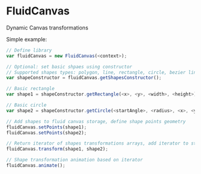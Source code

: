 # FluidCanvas
Dynamic Canvas transformations

Simple example:

```javascript
// Define library
var fluidCanvas = new FluidCanvas(<context>);
```

```javascript
// Optional: set basic shpaes using constructor
// Supported shapes types: polygon, line, rectangle, circle, bezier line
var shapeConstructor = fluidCanvas.getShapesConstructor();
```

```javascript
// Basic rectangle
var shape1 = shapeConstructor.getRectangle(<x>, <y>, <width>, <height>);
```

```javascript
// Basic circle
var shape2 = shapeConstructor.getCircle(<startAngle>, <radius>, <x>, <y>);
```

```javascript
// Add shapes to fluid canvas storage, define shape points geometry
fluidCanvas.setPoints(shape1);
fluidCanvas.setPoints(shape2);
```

```javascript
// Return iterator of shapes transformations arrays, add iterator to storage
fluidCanvas.transform(shape1, shape2);
```

```javascript
// Shape transformation animation based on iterator
fluidCanvas.animate();
```